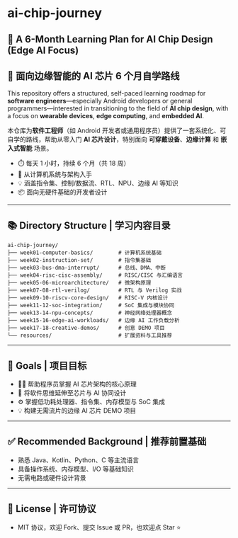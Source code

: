 # ai-chip-journey

## 🌟 A 6-Month Learning Plan for AI Chip Design (Edge AI Focus)  
## 🌟 面向边缘智能的 AI 芯片 6 个月自学路线

This repository offers a structured, self-paced learning roadmap for **software engineers**—especially Android developers or general programmers—interested in transitioning to the field of **AI chip design**, with a focus on **wearable devices**, **edge computing**, and **embedded AI**.

本仓库为**软件工程师**（如 Android 开发者或通用程序员）提供了一套系统化、可自学的路线，帮助从零入门 **AI 芯片设计**，特别面向 **可穿戴设备**、**边缘计算** 和 **嵌入式智能** 场景。

- ⏱️ 每天 1 小时，持续 6 个月（共 18 周）
- 🧠 从计算机系统与架构入手
- 💡 涵盖指令集、控制/数据流、RTL、NPU、边缘 AI 等知识
- 📦 面向无硬件基础的开发者设计

---

## 📚 Directory Structure | 学习内容目录

```text
ai-chip-journey/
├── week01-computer-basics/        # 计算机系统基础
├── week02-instruction-set/        # 指令集基础
├── week03-bus-dma-interrupt/      # 总线、DMA、中断
├── week04-risc-cisc-assembly/     # RISC/CISC 与汇编语言
├── week05-06-microarchitecture/   # 微架构原理
├── week07-08-rtl-verilog/         # RTL 与 Verilog 实战
├── week09-10-riscv-core-design/   # RISC-V 内核设计
├── week11-12-soc-integration/     # SoC 集成与模块协同
├── week13-14-npu-concepts/        # 神经网络处理器概念
├── week15-16-edge-ai-workloads/   # 边缘 AI 工作负载分析
├── week17-18-creative-demos/      # 创意 DEMO 项目
└── resources/                     # 扩展资料与工具推荐
```

---
## 🎯 Goals | 项目目标
- 👨‍💻 帮助程序员掌握 AI 芯片架构的核心原理
- 🧠 将软件思维延伸至芯片与 AI 协同设计
- ⚙️ 掌握低功耗处理器、指令集、内存模型与 SoC 集成
- 💡 构建无需流片的边缘 AI 芯片 DEMO 项目

---
## ✅ Recommended Background | 推荐前置基础
- 熟悉 Java、Kotlin、Python、C 等主流语言
- 具备操作系统、内存模型、I/O 等基础知识
- 无需电路或硬件设计背景

---
## 📄 License | 许可协议
- MIT 协议，欢迎 Fork、提交 Issue 或 PR，也欢迎点 Star ⭐️
